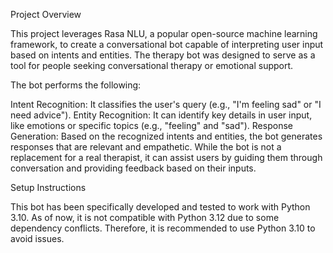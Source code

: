 Project Overview

This project leverages Rasa NLU, a popular open-source machine learning framework, to create a conversational bot capable of interpreting user input based on intents and entities. The therapy bot was designed to serve as a tool for people seeking conversational therapy or emotional support.

The bot performs the following:

Intent Recognition: It classifies the user's query (e.g., "I'm feeling sad" or "I need advice").
Entity Recognition: It can identify key details in user input, like emotions or specific topics (e.g., "feeling" and "sad").
Response Generation: Based on the recognized intents and entities, the bot generates responses that are relevant and empathetic.
While the bot is not a replacement for a real therapist, it can assist users by guiding them through conversation and providing feedback based on their inputs.

Setup Instructions

This bot has been specifically developed and tested to work with Python 3.10. As of now, it is not compatible with Python 3.12 due to some dependency conflicts. Therefore, it is recommended to use Python 3.10 to avoid issues.
